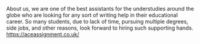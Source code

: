 
About us, we are one of the best assistants for the understudies around the globe who are looking for any sort of writing help in their educational career. So many students, due to lack of time, pursuing multiple degrees, side jobs, and other reasons, look forward to hiring such supporting hands.
https://aceassignment.co.uk/
